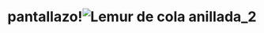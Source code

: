 # pantallazo!![Lemur de cola anillada_2](https://user-images.githubusercontent.com/26774278/144522557-bbe868a2-0b46-4090-a48f-c0df2585fdc9.jpg)
